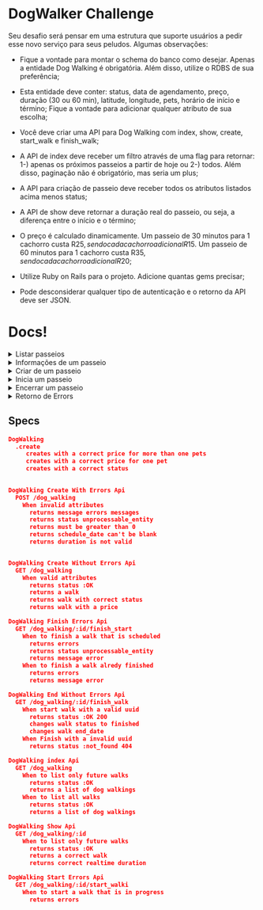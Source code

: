 # DogWalker Challenge
Seu desafio será pensar em uma estrutura que suporte usuários a pedir esse novo serviço para seus peludos. Algumas observações:

- Fique a vontade para montar o schema do banco como desejar. Apenas a entidade Dog Walking é obrigatória. Além disso, utilize o RDBS de sua preferência;

- Esta entidade deve conter: status, data de agendamento, preço, duração (30 ou 60 min), latitude, longitude, pets, horário de início e término; Fique a vontade para adicionar qualquer atributo de sua escolha;

- Você deve criar uma API para Dog Walking com index, show, create, start_walk e finish_walk;

- A API de index deve receber um filtro através de uma flag para retornar: 1-) apenas os próximos passeios a partir de hoje ou 2-) todos. Além disso, paginação não é obrigatório, mas seria um plus;

- A API para criação de passeio deve receber todos os atributos listados acima menos status;

- A API de show deve retornar a duração real do passeio, ou seja, a diferença entre o início e o término;

- O preço é calculado dinamicamente. Um passeio de 30 minutos para 1 cachorro custa R$25, sendo cada cachorro adicional R$15. Um passeio de 60 minutos para 1 cachorro custa R$35, sendo cada cachorro adicional R$20;

- Utilize Ruby on Rails para o projeto. Adicione quantas gems precisar;

- Pode desconsiderar qualquer tipo de autenticação e o retorno da API deve ser JSON.

# Docs!
<details>
<summary>Listar passeios</summary>
<pre>`GET: /dog_walkings?all=[true,false]&page=[number]`</pre>

<p>Lista todos os passeios futuros. Enviando o atributo `all=true` é listado também todas as caminhadas dos dias anteriores.  </p>
  
<br>
  <pre>
  {
    "data": [
        {
            "id": "00276f63-71d9-48ea-b968-18bffa44ad1d",
            "type": "dog_walking",
            "attributes": {
                "schedule_date": "2018-11-12T06:42:36.052Z",
                "price": 40,
                "status": "scheduled",
                "duration": 30,
                "latitude": "-23.510487",
                "longitude": "-46.882312",
                "pets": 2,
                "start_date": "2018-11-12T06:42:36.052Z",
                "end_date": "2018-11-12T07:12:36.052Z",
                "realtime_duration": null
            }
        },
        {
            "id": "8ce7ba31-0ec4-4269-8243-1f98c33dec7e",
            "type": "dog_walking",
            "attributes": {
                "schedule_date": "2018-11-12T08:42:36.070Z",
                "price": 55,
                "status": "scheduled",
                "duration": 30,
                "latitude": "-23.510487",
                "longitude": "-46.882312",
                "pets": 3,
                "start_date": "2018-11-12T08:42:36.070Z",
                "end_date": "2018-11-12T09:12:36.070Z",
                "realtime_duration": null
            }
        }
    ],
    "meta": {
        "pagination": {
            "current": 1,
            "previous": null,
            "next": null,
            "per_page": 10,
            "pages": 1,
            "total": 2
        }
    }
}
  </pre>
</details>

<details>
<summary>Informações de um passeio</summary>
  <pre>`GET: /dog_walkings/:uuid`</pre>
  <p>Exibe informaçes de um passeio com o tempo real de duração </p>
<br>
  <pre>
  {
    "data": {
        "id": "b2646aa1-445c-4fae-b17c-027ee4daaada",
        "type": "dog_walking",
        "attributes": {
            "schedule_date": "2018-11-12T10:42:36.107Z",
            "price": 55,
            "status": "scheduled",
            "duration": 30,
            "latitude": "-23.510487",
            "longitude": "-46.882312",
            "pets": 3,
            "start_date": "2018-11-12T10:42:36.107Z",
            "end_date": "2018-11-12T11:12:36.107Z",
            "realtime_duration": 30
        }
    }
}
  </pre>
</details>


<details>
<summary>Criar de um passeio</summary>
  <pre>`POST: /dog_walkings`</pre>
  <p>Cria um passeio</p>
  <ul>
   <li><b>schedule_date</b>: Data do passeio</li>
   <li><b>pets</b>: Total de pets no passeio. (deve ser maior que zero)</li>
   <li><b>latitude/longitude</b>: Coordenadas para inicio do passeio</li>
    <li><b>Duration</b>: Tempo de duração. (Deve ser 30 ou 60)</li>
  </ul>
<br>
  <pre>
  {
	"dog_walking": {
		"schedule_date": "2018-11-13T08:51:03.266Z",
            "duration": 60,
            "latitude": "-23.510487",
            "longitude": "-46.882312",
            "pets": 2,
            }
}
  </pre>
</details>

<details>
<summary>Inicia um passeio</summary>
  <pre>`PATCH: /dog_walkings/:uuid/start_walking`</pre>
  <p>Inicia um passeio. Não é possivel iniciar um passeio finalizado ou em andamento</p>
<br>
  <pre>
    HTTP_STATUS 200
  </pre>
</details>

<details>
<summary>Encerrar um passeio</summary>
  <pre>`PATCH: /dog_walkings/:uuid/finish_walking`</pre>
  <p>Finaliza um passeio. Não é possivel finalizar um passeio agendado ou já finalizado</p>
<br>
  <pre>
    HTTP_STATUS 200
  </pre>
</details>


<details>
<summary>Retorno de Errors</summary>
  <p>Um Hash de Erros é retornado. Cada Key deste Hash é referente ao campo invaliado. Um Array de String é retornado em cada Key com as mensagens de error</p>
<br>
  <pre>
{
    "errors": {
        "duration": [
            "20.0 is not a valid duration"
        ],
        "pets": [
            "must be greater than 0"
        ]
    }
}
  </pre>
</details>

## Specs
```json
DogWalking
  .create
     creates with a correct price for more than one pets
     creates with a correct price for one pet
     creates with a correct status
     

DogWalking Create With Errors Api
  POST /dog_walking
    When invalid attributes
      returns message errors messages
      returns status unprocessable_entity
      returns must be greater than 0
      returns schedule_date can't be blank
      returns duration is not valid


DogWalking Create Without Errors Api
  GET /dog_walking
    When valid attributes
      returns status :OK
      returns a walk
      returns walk with correct status
      returns walk with a price

DogWalking Finish Errors Api
  GET /dog_walking/:id/finish_start
    When to finish a walk that is scheduled
      returns errors
      returns status unprocessable_entity
      returns message error
    When to finish a walk alredy finished
      returns errors
      returns message error

DogWalking End Without Errors Api
  GET /dog_walking/:id/finish_walk
    When start walk with a valid uuid
      returns status :OK 200
      changes walk status to finished
      changes walk end_date
    When Finish with a invalid uuid
      returns status :not_found 404

DogWalking index Api
  GET /dog_walking
    When to list only future walks
      returns status :OK
      returns a list of dog walkings
    When to list all walks
      returns status :OK
      returns a list of dog walkings

DogWalking Show Api
  GET /dog_walking/:id
    When to list only future walks
      returns status :OK
      returns a correct walk
      returns correct realtime duration

DogWalking Start Errors Api
  GET /dog_walking/:id/start_walki
    When to start a walk that is in progress
      returns errors
```

